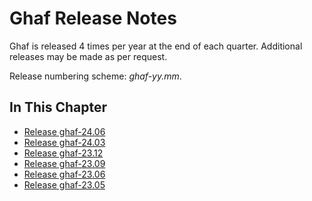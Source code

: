 <!--
    Copyright 2022-2024 TII (SSRC) and the Ghaf contributors
    SPDX-License-Identifier: CC-BY-SA-4.0
-->

# Ghaf Release Notes

Ghaf is released 4 times per year at the end of each quarter. Additional releases may be made as per request.

Release numbering scheme: *ghaf-yy.mm*.


## In This Chapter

- [Release ghaf-24.06](../release_notes/ghaf-24.06.md)
- [Release ghaf-24.03](../release_notes/ghaf-24.03.md)
- [Release ghaf-23.12](../release_notes/ghaf-23.12.md)
- [Release ghaf-23.09](../release_notes/ghaf-23.09.md)
- [Release ghaf-23.06](../release_notes/ghaf-23.06.md)
- [Release ghaf-23.05](../release_notes/ghaf-23.05.md)
